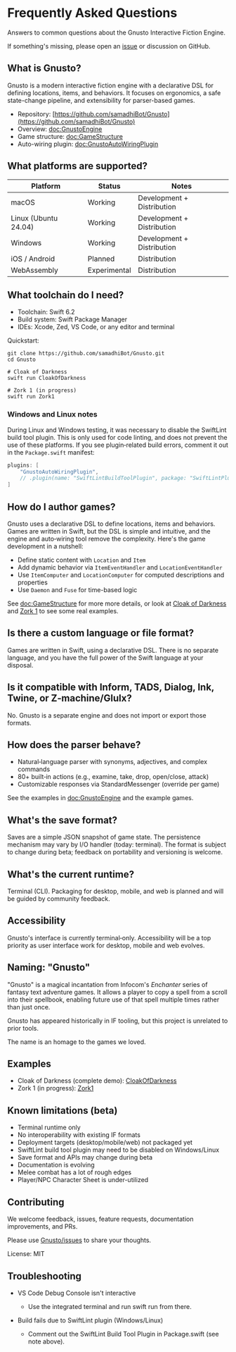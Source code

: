 # Frequently Asked Questions

Answers to common questions about the Gnusto Interactive Fiction Engine.

If something's missing, please open an [issue](https://github.com/samadhiBot/Gnusto/issues) or discussion on GitHub.

## What is Gnusto?

Gnusto is a modern interactive fiction engine with a declarative DSL for defining locations, items, and behaviors. It focuses on ergonomics, a safe state-change pipeline, and extensibility for parser-based games.

- Repository: [https://github.com/samadhiBot/Gnusto](https://github.com/samadhiBot/Gnusto)
- Overview: <doc:GnustoEngine>
- Game structure: <doc:GameStructure>
- Auto-wiring plugin: <doc:GnustoAutoWiringPlugin>

## What platforms are supported?

| Platform | Status | Notes |
|---|---|---|
| macOS | Working | Development + Distribution |
| Linux (Ubuntu 24.04) | Working | Development + Distribution |
| Windows | Working | Development + Distribution |
| iOS / Android | Planned | Distribution |
| WebAssembly | Experimental | Distribution  |

## What toolchain do I need?

- Toolchain: Swift 6.2
- Build system: Swift Package Manager
- IDEs: Xcode, Zed, VS Code, or any editor and terminal

Quickstart:
```
git clone https://github.com/samadhiBot/Gnusto.git
cd Gnusto

# Cloak of Darkness
swift run CloakOfDarkness

# Zork 1 (in progress)
swift run Zork1
```

### Windows and Linux notes

During Linux and Windows testing, it was necessary to disable the SwiftLint build tool plugin. This is only used for code linting, and does not prevent the use of these platforms. If you see plugin‑related build errors, comment it out in the `Package.swift` manifest:

```swift
plugins: [
    "GnustoAutoWiringPlugin",
    // .plugin(name: "SwiftLintBuildToolPlugin", package: "SwiftLintPlugins")  // Disabled for Windows/Linux
]
```

## How do I author games?

Gnusto uses a declarative DSL to define locations, items and behaviors. Games are written in Swift, but the DSL is simple and intuitive, and the engine and auto‑wiring tool remove the complexity. Here's the game development in a nutshell:

- Define static content with ``Location`` and ``Item``
- Add dynamic behavior via ``ItemEventHandler`` and ``LocationEventHandler``
- Use ``ItemComputer`` and ``LocationComputer`` for computed descriptions and properties
- Use ``Daemon`` and ``Fuse`` for time-based logic

See <doc:GameStructure> for more more details, or look at [Cloak of Darkness](https://github.com/samadhiBot/Gnusto/blob/main/Executables/CloakOfDarkness/OperaHouse.swift) and [Zork 1](https://github.com/samadhiBot/Gnusto/tree/main/Executables/Zork1) to see some real examples. 

## Is there a custom language or file format?

Games are written in Swift, using a declarative DSL. There is no separate language, and you have the full power of the Swift language at your disposal.

## Is it compatible with Inform, TADS, Dialog, Ink, Twine, or Z‑machine/Glulx?

No. Gnusto is a separate engine and does not import or export those formats.

## How does the parser behave?

- Natural‑language parser with synonyms, adjectives, and complex commands
- 80+ built‑in actions (e.g., examine, take, drop, open/close, attack)
- Customizable responses via StandardMessenger (override per game)

See the examples in <doc:GnustoEngine> and the example games.

## What's the save format?

Saves are a simple JSON snapshot of game state. The persistence mechanism may vary by I/O handler (today: terminal). The format is subject to change during beta; feedback on portability and versioning is welcome.

## What's the current runtime?

Terminal (CLI). Packaging for desktop, mobile, and web is planned and will be guided by community feedback.

## Accessibility

Gnusto's interface is currently terminal‑only. Accessibility will be a top priority as user interface work for desktop, mobile and web evolves. 

## Naming: "Gnusto"

"Gnusto" is a magical incantation from Infocom's _Enchanter_ series of fantasy text adventure games. It allows a player to copy a spell from a scroll into their spellbook, enabling future use of that spell multiple times rather than just once.

Gnusto has appeared historically in IF tooling, but this project is unrelated to prior tools.

The name is an homage to the games we loved.

## Examples

- Cloak of Darkness (complete demo): [CloakOfDarkness](https://github.com/samadhiBot/Gnusto/blob/main/Executables/CloakOfDarkness)
- Zork 1 (in progress): [Zork1](https://github.com/samadhiBot/Gnusto/blob/main/Executables/Zork1)

## Known limitations (beta)

- Terminal runtime only
- No interoperability with existing IF formats
- Deployment targets (desktop/mobile/web) not packaged yet
- SwiftLint build tool plugin may need to be disabled on Windows/Linux
- Save format and APIs may change during beta
- Documentation is evolving
- Melee combat has a lot of rough edges
- Player/NPC Character Sheet is under-utilized 

## Contributing

We welcome feedback, issues, feature requests, documentation improvements, and PRs.

Please use [Gnusto/issues](https://github.com/samadhiBot/Gnusto/issues) to share your thoughts.

License: MIT

## Troubleshooting

- VS Code Debug Console isn't interactive
  - Use the integrated terminal and run swift run from there.

- Build fails due to SwiftLint plugin (Windows/Linux)
  - Comment out the SwiftLint Build Tool Plugin in Package.swift (see note above).
